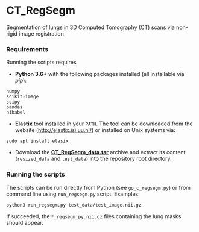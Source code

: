 # CT_RegSegm
Segmentation of lungs in 3D Computed Tomography (CT) scans via non-rigid image registration

### Requirements

Running the scripts requires 
* __Python 3.6+__ with the following packages installed
(all installable via *pip*):

```
numpy
scikit-image
scipy
pandas
nibabel
```

* __Elastix__ tool installed in your `PATH`. 
The tool can be downloaded from the website (http://elastix.isi.uu.nl/) 
or installed on Unix systems via: 
   
```
sudo apt install elasix
```

* Download the __[CT_RegSegm_data.tar](https://drive.google.com/open?id=1x6nM5Z4_o8S_7DInp2rgqCwFoxrcMLpb)__
archive and extract its content (`resized_data` and `test_data`) 
into the repository root directory.  

### Running the scripts

The scripts can be run directly from Python (see `go_c_regsegm.py`)
or from command line using `run_regsegm.py` script. Examples:

```
python3 run_regsegm.py test_data/test_image.nii.gz
```

If succeeded, the `*_regsegm_py.nii.gz` files containing the lung masks should appear.

